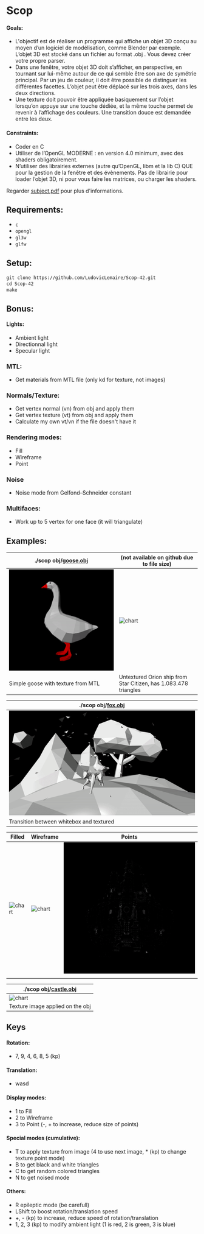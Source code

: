 # Scop

#### Goals:
* L'objectif est de réaliser un programme qui affiche un objet 3D conçu au
moyen d’un logiciel de modélisation, comme Blender par exemple. L’objet 3D est stocké
dans un fichier au format .obj . Vous devez créer votre propre parser.
* Dans une fenêtre, votre objet 3D doit s’afficher, en perspective, en tournant sur lui-même autour de ce qui semble être son axe de symétrie principal. Par un jeu de couleur, il doit être possible de distinguer les différentes facettes. L’objet peut être déplacé sur les trois axes, dans les deux directions.
* Une texture doit pouvoir être appliquée basiquement sur l’objet lorsqu’on appuye sur une touche dédiée, et la même touche permet de revenir à l’affichage des couleurs. Une transition douce est demandée entre les deux.

#### Constraints:
* Coder en C
* Utiliser de l’OpenGL MODERNE : en version 4.0 minimum, avec des shaders obligatoirement.
* N’utiliser des librairies externes (autre qu’OpenGL, libm et la lib C) QUE pour la gestion de la fenêtre et des évènements. Pas de librairie pour loader l’objet 3D, ni pour vous faire les matrices, ou charger les shaders.

Regarder [subject.pdf](fr.subject.pdf) pour plus d'informations.

## Requirements:
* `c`
* `opengl`
* `gl3w`
* `glfw`

## Setup:
```
git clone https://github.com/LudovicLemaire/Scop-42.git
cd Scop-42
make
```

## Bonus:

#### Lights:
* Ambient light
* Directionnal light
* Specular light

### MTL:
* Get materials from MTL file (only kd for texture, not images)

### Normals/Texture:
* Get vertex normal (vn) from obj and apply them
* Get vertex texture (vt) from obj and apply them
* Calculate my own vt/vn if the file doesn't have it

### Rendering modes:
* Fill
* Wireframe
* Point

### Noise
* Noise mode from Gelfond–Schneider constant

### Multifaces:
* Work up to 5 vertex for one face (it will triangulate)

## Examples:

|./scop obj/[goose.obj](obj/goose.obj)|(not available on github due to file size)                      |
|-------------------------------------|----------------------------------------------------------------|
|![chart](img/goose.gif)              |![chart](img/orion.gif)                                         |
|Simple goose with texture from MTL   |Untextured Orion ship from Star Citizen, has 1.083.478 triangles|

|./scop obj/[fox.obj](obj/fox.obj)       |
|----------------------------------------|
|![chart](img/fox.gif)                   |
|Transition between whitebox and textured|

|Filled                                  |Wireframe                               |Points                                  |
|----------------------------------------|----------------------------------------|----------------------------------------|
|![chart](img/fill.gif)                  |![chart](img/wireframe.gif)             |![chart](img/point.gif)                 |
|                                        |                                        |                                        |

|./scop obj/[castle.obj](obj/castle.obj)|
|---------------------------------------|
|![chart](img/texture.gif)              |
|Texture image applied on the obj       |


## Keys
#### Rotation:
- 7, 9, 4, 6, 8, 5 (kp)
#### Translation:
- wasd
#### Display modes:
- 1 to Fill
- 2 to Wireframe
- 3 to Point (-, + to increase, reduce size of points)
#### Special modes (cumulative):
- T to apply texture from image (4 to use next image, * (kp) to change texture point mode)
- B to get black and white triangles
- C to get random colored triangles
- N to get noised mode
#### Others:
- R epileptic mode (be carefull)
- LShift to boost rotation/translation speed
- +, - (kp) to increase, reduce speed of rotation/translation
- 1, 2, 3 (kp) to modify ambient light (1 is red, 2 is green, 3 is blue)